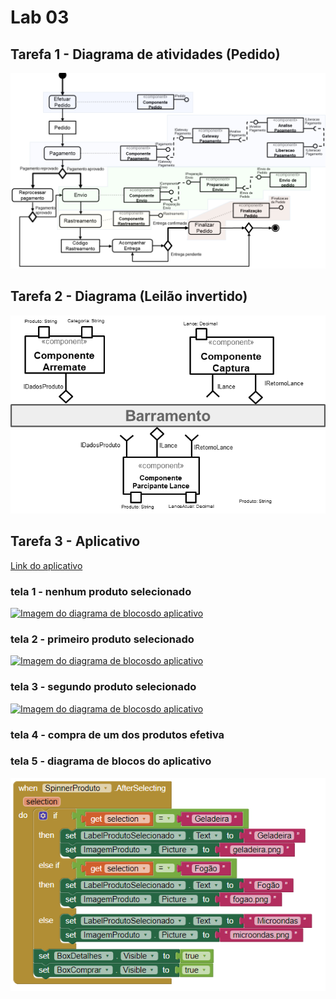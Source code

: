 # Lab 03

## Tarefa 1 - Diagrama de atividades (Pedido)

[![Imagem do diagrama da tarefa 01](images/tarefa01-1.png)](images/tarefa01-1.png)

## Tarefa 2 - Diagrama (Leilão invertido)

[![Imagem do diagrama da tarefa 02](images/tarefa02.png)](images/tarefa02.png)

## Tarefa 3 - Aplicativo

[Link do aplicativo](app/app.aia)

### tela 1 - nenhum produto selecionado
[![Imagem do diagrama de blocosdo aplicativo](images/images/tarefa03-1_small.jpeg)](tarefa03-1.jpeg)

### tela 2 - primeiro produto selecionado
[![Imagem do diagrama de blocosdo aplicativo](images/tarefa03-2_small.jpeg)](images/tarefa03-2.jpeg)

### tela 3 - segundo produto selecionado
[![Imagem do diagrama de blocosdo aplicativo](images/tarefa03-3_small.jpeg)](images/tarefa03-3.jpeg)

### tela 4 - compra de um dos produtos efetiva

### tela 5 - diagrama de blocos do aplicativo
[![Imagem do diagrama de blocosdo aplicativo](images/tarefa03-5.PNG)](images/tarefa03-5.PNG)